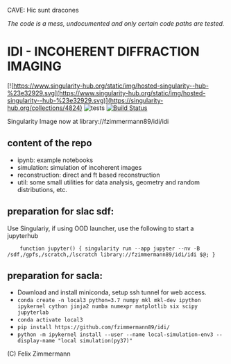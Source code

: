 
CAVE: Hic sunt dracones

_The code is a mess, undocumented and only certain code paths are tested._


# IDI - INCOHERENT DIFFRACTION IMAGING

[![https://www.singularity-hub.org/static/img/hosted-singularity--hub-%23e32929.svg](https://www.singularity-hub.org/static/img/hosted-singularity--hub-%23e32929.svg)](https://singularity-hub.org/collections/4824)
![tests](https://github.com/fzimmermann89/idi/actions/workflows/test.yml/badge.svg)
[![Build Status](https://www.travis-ci.com/fzimmermann89/idi.svg?branch=master)](https://www.travis-ci.com/fzimmermann89/idi)

Singularity Image now at library://fzimmermann89/idi/idi


content of the repo   
------------
- ipynb: example notebooks
- simulation: simulation of incoherent images
- reconstruction: direct and ft based reconstruction
- util: some small utilities for data analysis, geometry and random distributions, etc.


preparation for slac sdf:
---------------------------
Use Singulariy, if using OOD launcher, use the following to start a jupyterhub

```
    function jupyter() { singularity run --app jupyter --nv -B /sdf,/gpfs,/scratch,/lscratch library://fzimmermann89/idi/idi $@; }
```


preparation for sacla:
---------------------------
- Download and install miniconda, setup ssh tunnel for web access.
- `conda create -n local3 python=3.7 numpy mkl mkl-dev ipython ipykernel cython jinja2 numba numexpr matplotlib six scipy jupyterlab`
- `conda activate local3`
- `pip install https://github.com/fzimmermann89/idi/`
- `python -m ipykernel install --user --name local-simulation-env3 --display-name "local simulation(py37)"`




(C) Felix Zimmermann
